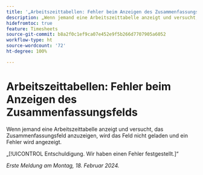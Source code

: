 ```yaml
---
title: '„Arbeitszeittabellen: Fehler beim Anzeigen des Zusammenfassungsfelds“'
description: „Wenn jemand eine Arbeitszeittabelle anzeigt und versucht, das Zusammenfassungsfeld anzuzeigen, wird das Feld nicht geladen und ein Fehler wird angezeigt.“
hidefromtoc: true
feature: Timesheets
source-git-commit: b8a2f0c1ef9ca07e452e9f5b266d7707905a6052
workflow-type: ht
source-wordcount: '72'
ht-degree: 100%

---
```



# Arbeitszeittabellen: Fehler beim Anzeigen des Zusammenfassungsfelds

Wenn jemand eine Arbeitszeittabelle anzeigt und versucht, das Zusammenfassungsfeld anzuzeigen, wird das Feld nicht geladen und ein Fehler wird angezeigt.

„[!UICONTROL Entschuldigung. Wir haben einen Fehler festgestellt.]“

_Erste Meldung am Montag, 18. Februar 2024._
